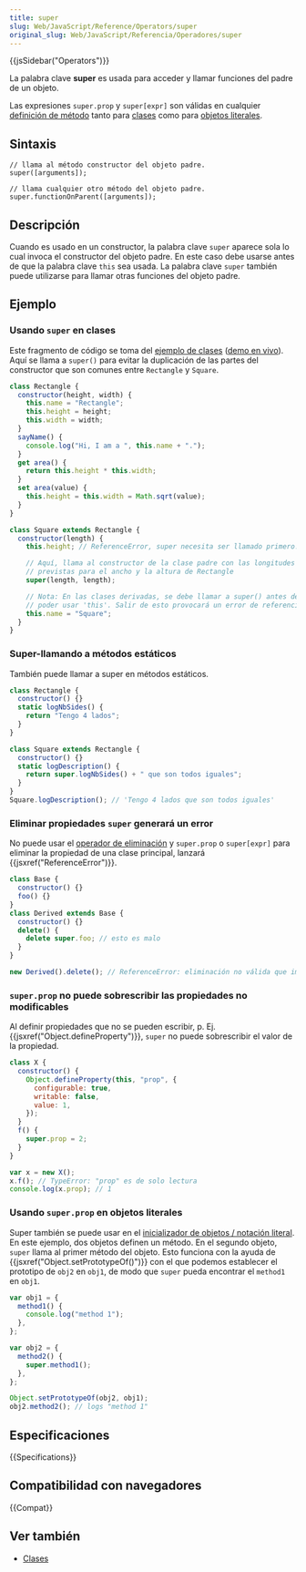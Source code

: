 ```yaml
---
title: super
slug: Web/JavaScript/Reference/Operators/super
original_slug: Web/JavaScript/Referencia/Operadores/super
---
```


{{jsSidebar("Operators")}}

La palabra clave **super** es usada para acceder y llamar funciones del padre de un objeto.

Las expresiones `super.prop` y `super[expr]` son válidas en cualquier [definición de método](/es/docs/Web/JavaScript/Reference/Functions/Method_definitions) tanto para [clases](/es/docs/Web/JavaScript/Reference/Classes) como para [objetos literales](/es/docs/Web/JavaScript/Reference/Operators/Object_initializer).

## Sintaxis

```
// llama al método constructor del objeto padre.
super([arguments]);

// llama cualquier otro método del objeto padre.
super.functionOnParent([arguments]);
```

## Descripción

Cuando es usado en un constructor, la palabra clave `super` aparece sola lo cual invoca el constructor del objeto padre. En este caso debe usarse antes de que la palabra clave `this` sea usada. La palabra clave `super` también puede utilizarse para llamar otras funciones del objeto padre.

## Ejemplo

### Usando `super` en clases

Este fragmento de código se toma del [ejemplo de clases](https://github.com/GoogleChrome/samples/blob/gh-pages/classes-es6/index.html) ([demo en vivo](https://googlechrome.github.io/samples/classes-es6/index.html)). Aquí se llama a `super()` para evitar la duplicación de las partes del constructor que son comunes entre `Rectangle` y `Square`.

```js
class Rectangle {
  constructor(height, width) {
    this.name = "Rectangle";
    this.height = height;
    this.width = width;
  }
  sayName() {
    console.log("Hi, I am a ", this.name + ".");
  }
  get area() {
    return this.height * this.width;
  }
  set area(value) {
    this.height = this.width = Math.sqrt(value);
  }
}

class Square extends Rectangle {
  constructor(length) {
    this.height; // ReferenceError, super necesita ser llamado primero!

    // Aquí, llama al constructor de la clase padre con las longitudes
    // previstas para el ancho y la altura de Rectangle
    super(length, length);

    // Nota: En las clases derivadas, se debe llamar a super() antes de
    // poder usar 'this'. Salir de esto provocará un error de referencia.
    this.name = "Square";
  }
}
```

### Super-llamando a métodos estáticos

También puede llamar a super en métodos estáticos.

```js
class Rectangle {
  constructor() {}
  static logNbSides() {
    return "Tengo 4 lados";
  }
}

class Square extends Rectangle {
  constructor() {}
  static logDescription() {
    return super.logNbSides() + " que son todos iguales";
  }
}
Square.logDescription(); // 'Tengo 4 lados que son todos iguales'
```

### Eliminar propiedades `super` generará un error

No puede usar el [operador de eliminación](/es/docs/Web/JavaScript/Reference/Operators/delete) y `super.prop` o `super[expr]` para eliminar la propiedad de una clase principal, lanzará {{jsxref("ReferenceError")}}.

```js
class Base {
  constructor() {}
  foo() {}
}
class Derived extends Base {
  constructor() {}
  delete() {
    delete super.foo; // esto es malo
  }
}

new Derived().delete(); // ReferenceError: eliminación no válida que implica 'super'.
```

### `super.prop` no puede sobrescribir las propiedades no modificables

Al definir propiedades que no se pueden escribir, p. Ej. {{jsxref("Object.defineProperty")}}, `super` no puede sobrescribir el valor de la propiedad.

```js
class X {
  constructor() {
    Object.defineProperty(this, "prop", {
      configurable: true,
      writable: false,
      value: 1,
    });
  }
  f() {
    super.prop = 2;
  }
}

var x = new X();
x.f(); // TypeError: "prop" es de solo lectura
console.log(x.prop); // 1
```

### Usando `super.prop` en objetos literales

Super también se puede usar en el [inicializador de objetos / notación literal](/es/docs/Web/JavaScript/Reference/Operators/Object_initializer). En este ejemplo, dos objetos definen un método. En el segundo objeto, `super` llama al primer método del objeto. Esto funciona con la ayuda de {{jsxref("Object.setPrototypeOf()")}} con el que podemos establecer el prototipo de `obj2` en `obj1`, de modo que `super` pueda encontrar el `method1` en `obj1`.

```js
var obj1 = {
  method1() {
    console.log("method 1");
  },
};

var obj2 = {
  method2() {
    super.method1();
  },
};

Object.setPrototypeOf(obj2, obj1);
obj2.method2(); // logs "method 1"
```

## Especificaciones

{{Specifications}}

## Compatibilidad con navegadores

{{Compat}}

## Ver también

- [Clases](/es/docs/Web/JavaScript/Reference/Classes)
